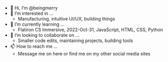 - 👋 Hi, I’m @beingmerry
- 👀 I’m interested in ...
    - Manufacturing, intuitive UI/UX, building things
- 🌱 I’m currently learning ...
    - Flatiron CS Immersive, 2022-Oct-31, JavaScript, HTML, CSS, Python
- 💞️ I’m looking to collaborate on ...
    - Smaller code edits, maintaining projects, building tools
- 📫 How to reach me ...
    - Message me on here or find me on my other social media sites
    
<!---
beingmerry/beingmerry is a ✨ special ✨ repository because its `README.md` (this file) appears on your GitHub profile.
You can click the Preview link to take a look at your changes.
--->
